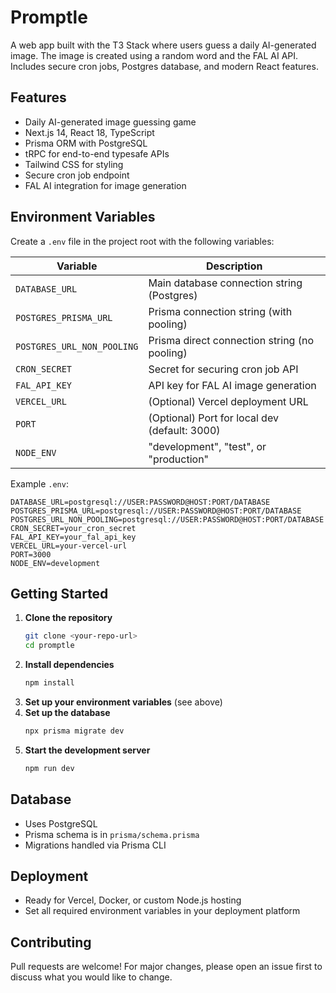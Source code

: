 # Promptle

A web app built with the T3 Stack where users guess a daily AI-generated image. The image is created using a random word and the FAL AI API. Includes secure cron jobs, Postgres database, and modern React features.

## Features

- Daily AI-generated image guessing game
- Next.js 14, React 18, TypeScript
- Prisma ORM with PostgreSQL
- tRPC for end-to-end typesafe APIs
- Tailwind CSS for styling
- Secure cron job endpoint
- FAL AI integration for image generation

## Environment Variables

Create a `.env` file in the project root with the following variables:

| Variable                   | Description                                   |
| -------------------------- | --------------------------------------------- |
| `DATABASE_URL`             | Main database connection string (Postgres)    |
| `POSTGRES_PRISMA_URL`      | Prisma connection string (with pooling)       |
| `POSTGRES_URL_NON_POOLING` | Prisma direct connection string (no pooling)  |
| `CRON_SECRET`              | Secret for securing cron job API              |
| `FAL_API_KEY`              | API key for FAL AI image generation           |
| `VERCEL_URL`               | (Optional) Vercel deployment URL              |
| `PORT`                     | (Optional) Port for local dev (default: 3000) |
| `NODE_ENV`                 | "development", "test", or "production"        |

Example `.env`:

```
DATABASE_URL=postgresql://USER:PASSWORD@HOST:PORT/DATABASE
POSTGRES_PRISMA_URL=postgresql://USER:PASSWORD@HOST:PORT/DATABASE
POSTGRES_URL_NON_POOLING=postgresql://USER:PASSWORD@HOST:PORT/DATABASE
CRON_SECRET=your_cron_secret
FAL_API_KEY=your_fal_api_key
VERCEL_URL=your-vercel-url
PORT=3000
NODE_ENV=development
```

## Getting Started

1. **Clone the repository**
   ```bash
   git clone <your-repo-url>
   cd promptle
   ```
2. **Install dependencies**
   ```bash
   npm install
   ```
3. **Set up your environment variables** (see above)
4. **Set up the database**
   ```bash
   npx prisma migrate dev
   ```
5. **Start the development server**
   ```bash
   npm run dev
   ```

## Database

- Uses PostgreSQL
- Prisma schema is in `prisma/schema.prisma`
- Migrations handled via Prisma CLI

## Deployment

- Ready for Vercel, Docker, or custom Node.js hosting
- Set all required environment variables in your deployment platform

## Contributing

Pull requests are welcome! For major changes, please open an issue first to discuss what you would like to change.
